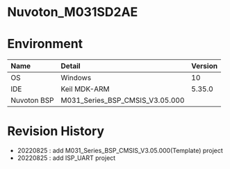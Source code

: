 # Nuvoton_M031SD2AE


# Environment
| Name               | Detail        | Version |
| :----------------- | :------------ | :------ |
| OS                 | Windows       | 10   |
| IDE                | Keil MDK-ARM  | 5.35.0  |
| Nuvoton BSP        | M031_Series_BSP_CMSIS_V3.05.000

# Revision History
- 20220825 : add M031_Series_BSP_CMSIS_V3.05.000(Template) project
- 20220825 : add ISP_UART project


